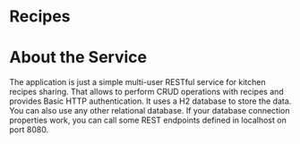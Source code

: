 # Recipes
# About the Service
The application is just a simple multi-user RESTful service for kitchen recipes sharing. That allows to perform CRUD operations with recipes and provides Basic HTTP authentication. It uses a H2 database to store the data. You can also use any other relational database. If your database connection properties work, you can call some REST endpoints defined in localhost on port 8080.
